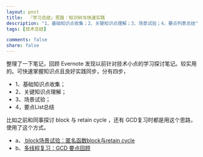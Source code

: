 ```yaml
---
layout: post
title:  『学习总结』思路：知识树与快速实践
description: "1、基础知识点收集；2、关键知识点理解；3、场景试验；4，要点列表总结"
tags: [技术总结]

comments: false
share: false
---
```


整理了一下笔记，回顾 Evernote 发现以前针对技术小点的学习探讨笔记。较实用的。可快速掌握知识点且良好实践同步，分有四步，

* 1、基础知识点收集；
* 2、关键知识点理解；
* 3、场景试验；
* 4，要点List总结

比如之前和同事探讨 block 与 retain cycle ，还有 GCD复习时都是用这个思路，使用了这个方式。
* a、[ block场景试验：匿名函数block与retain cycle](https://www.evernote.com/l/AG5VNoZAikZB9JURWgasfkp5GJAbnSknTdk)
* b、[多线程复习：GCD 要点回顾](https://www.evernote.com/l/AG6sMxcdwe5EAq3kTNBJPAb7jN2gPtWsAvg)
 